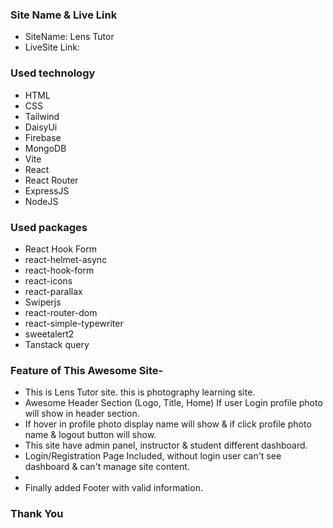 ### Site Name & Live Link

* SiteName: Lens Tutor
* LiveSite Link: 


### Used technology


* HTML
* CSS
* Tailwind
* DaisyUi
* Firebase
* MongoDB
* Vite
* React
* React Router
* ExpressJS
* NodeJS


### Used packages

* React Hook Form
* react-helmet-async
* react-hook-form
* react-icons
* react-parallax
* Swiperjs
* react-router-dom
* react-simple-typewriter
* sweetalert2
* Tanstack query 

### Feature of This Awesome Site-


*   This is Lens Tutor site. this is photography learning site.
*   Awesome Header Section (Logo, Title, Home) If user Login profile photo will show in header section.
*   If hover in profile photo display name will show & if click profile photo name & logout button will show.
*   This site have admin panel, instructor & student different dashboard.
*   Login/Registration Page Included, without login user can't see dashboard & can't manage site content.
*   
*   Finally added Footer with valid information. 



### Thank You
